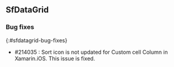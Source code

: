 ## SfDataGrid

### Bug fixes
{:#sfdatagrid-bug-fixes}

* \#214035 : Sort icon is not updated for Custom cell Column in Xamarin.iOS. This issue is fixed.